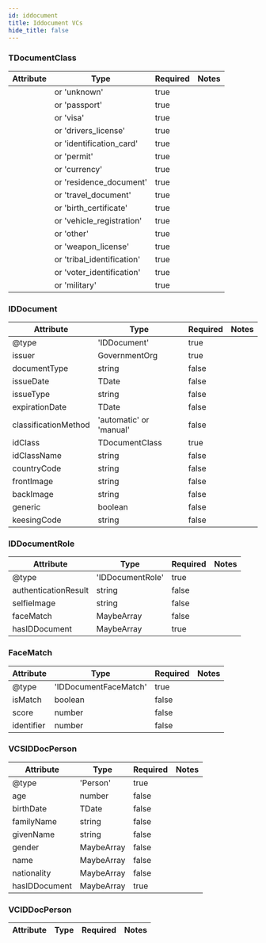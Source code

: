 ```yaml
---
id: iddocument
title: Iddocument VCs
hide_title: false
---
```



### TDocumentClass
| Attribute | Type | Required | Notes |
| ---       | ---   | ---       | --- |
|  |   or 'unknown' | true |  |
|  |   or 'passport' | true |  |
|  |   or 'visa' | true |  |
|  |   or 'drivers_license' | true |  |
|  |   or 'identification_card' | true |  |
|  |   or 'permit' | true |  |
|  |   or 'currency' | true |  |
|  |   or 'residence_document' | true |  |
|  |   or 'travel_document' | true |  |
|  |   or 'birth_certificate' | true |  |
|  |   or 'vehicle_registration' | true |  |
|  |   or 'other' | true |  |
|  |   or 'weapon_license' | true |  |
|  |   or 'tribal_identification' | true |  |
|  |   or 'voter_identification' | true |  |
|  |   or 'military' | true |  |


### IDDocument
| Attribute | Type | Required | Notes |
| ---       | ---   | ---       | --- |
| @type |  'IDDocument' | true |  |
| issuer |  GovernmentOrg | true |  |
| documentType |  string | false |  |
| issueDate |  TDate | false |  |
| issueType |  string | false |  |
| expirationDate |  TDate | false |  |
| classificationMethod |  'automatic' or 'manual' | false |  |
| idClass |  TDocumentClass | true |  |
| idClassName |  string | false |  |
| countryCode |  string | false |  |
| frontImage |  string | false |  |
| backImage |  string | false |  |
| generic |  boolean | false |  |
| keesingCode |  string | false |  |


### IDDocumentRole
| Attribute | Type | Required | Notes |
| ---       | ---   | ---       | --- |
| @type |  'IDDocumentRole' | true |  |
| authenticationResult |  string | false |  |
| selfieImage |  string | false |  |
| faceMatch |  MaybeArray<FaceMatch> | false |  |
| hasIDDocument |  MaybeArray<IDDocument> | true |  |

### FaceMatch
| Attribute | Type | Required | Notes |
| ---       | ---   | ---       | --- |
| @type |  'IDDocumentFaceMatch' | true |  |
| isMatch |  boolean | false |  |
| score |  number | false |  |
| identifier |  number | false |  |


### VCSIDDocPerson
| Attribute | Type | Required | Notes |
| ---       | ---   | ---       | --- |
| @type |  'Person' | true |  |
| age |  number | false |  |
| birthDate |  TDate | false |  |
| familyName |  string | false |  |
| givenName |  string | false |  |
| gender |  MaybeArray<GenderType or string> | false |  |
| name |  MaybeArray<string> | false |  |
| nationality |  MaybeArray<Country> | false |  |
| hasIDDocument |  MaybeArray<IDDocumentRole> | true |  |

### VCIDDocPerson
| Attribute | Type | Required | Notes |
| ---       | ---   | ---       | --- |
